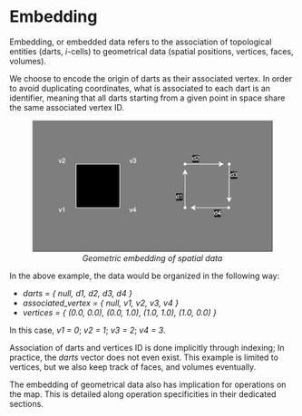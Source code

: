 # Embedding

Embedding, or embedded data refers to the association of topological
entities (darts, *i*-cells) to geometrical data (spatial positions,
vertices, faces, volumes).

We choose to encode the origin of darts as their associated vertex. In
order to avoid duplicating coordinates, what is associated to each dart
is an identifier, meaning that all darts starting from a given point in 
space share the same associated vertex ID.

<figure style="text-align:center">
    <img src="../images/Embed.svg" alt="Embed" />
    <figcaption><i>Geometric embedding of spatial data</i></figcaption>
</figure>

In the above example, the data would be organized in the following way:

- *darts = { null, d1, d2, d3, d4 }*
- *associated_vertex = { null, v1, v2, v3, v4 }*
- *vertices = { (0.0, 0.0), (0.0, 1.0), (1.0, 1.0), (1.0, 0.0) }*

In this case, *v1 = 0*; *v2 = 1*; *v3 = 2*; *v4 = 3*.

Association of darts and vertices ID is done implicitly through indexing;
In practice, the *darts* vector does not even exist. This example is limited
to vertices, but we also keep track of faces, and volumes eventually.

The embedding of geometrical data also has implication for operations
on the map. This is detailed along operation specificities in their 
dedicated sections.